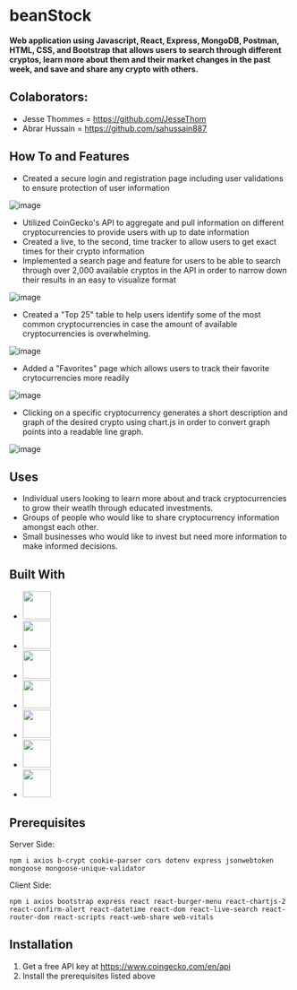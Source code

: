 # beanStock

**Web application using Javascript, React, Express, MongoDB, Postman, HTML, CSS, and Bootstrap that allows users to search through different cryptos, learn more about them and their market changes in the past week, and save and share any crypto with others.**


## Colaborators:
- Jesse Thommes = https://github.com/JesseThom
- Abrar Hussain = https://github.com/sahussain887


## How To and Features
- Created a secure login and registration page including user validations to ensure protection of user information

![image](https://user-images.githubusercontent.com/120056106/231308291-1aa962ca-8ebd-4ee0-b63c-1021d3ad227d.png)


- Utilized CoinGecko's API to aggregate and pull information on different cryptocurrencies to provide users with up to date information 
- Created a live, to the second, time tracker to allow users to get exact times for their crypto information
- Implemented a search page and feature for users to be able to search through over 2,000 available cryptos in the API in order to narrow down their results in an easy to visualize format

![image](https://user-images.githubusercontent.com/120056106/231309429-148e1219-c80a-4ab3-81fb-b4430101a3c4.png)


- Created a "Top 25" table to help users identify some of the most common cryptocurrencies in case the amount of available cryptocurrencies is overwhelming.

![image](https://user-images.githubusercontent.com/120056106/231309591-799cbd12-8471-47fa-bc72-031853f69193.png)


- Added a "Favorites" page which allows users to track their favorite crytocurrencies more readily

![image](https://user-images.githubusercontent.com/120056106/231309687-878eaa47-f417-465c-b659-ea6fd46bedcc.png)


- Clicking on a specific cryptocurrency generates a short description and graph of the desired crypto using chart.js in order to convert graph points into a readable line graph. 

![image](https://user-images.githubusercontent.com/120056106/231309649-a569b473-bffe-4bb2-bcb3-a008c21dcb36.png)



## Uses
- Individual users looking to learn more about and track cryptocurrencies to grow their weatlh through educated investments. 
- Groups of people who would like to share cryptocurrency information amongst each other. 
- Small businesses who would like to invest but need more information to make informed decisions. 


## Built With
- <img src="https://user-images.githubusercontent.com/120056106/231265779-cb4a0d52-0ee1-41af-abd4-61503bb95748.png" height="50">
- <img src="https://w7.pngwing.com/pngs/18/497/png-transparent-black-and-blue-atom-icon-screenshot-react-javascript-responsive-web-design-github-angularjs-github-logo-electric-blue-signage.png" height="50">
- <img src="https://cacm.acm.org/system/assets/0002/7119/042117_Theodo_MongoDB.large.jpg?1492791427&1492791427" height="50">
- <img src="https://rajputhimanshu.files.wordpress.com/2018/02/jinja.jpg" height="50">
- <img src="https://user-images.githubusercontent.com/120056106/231265596-4a32886f-ec30-406c-b709-17ba8d26dbeb.png" height="50">
- <img src="https://user-images.githubusercontent.com/120056106/231265636-fc6a8b40-28ad-4676-bc65-72d564dcc9cf.png" height="50">
- <img src="https://user-images.githubusercontent.com/120056106/231265823-92406174-252e-4430-924c-22f04b260834.png" height="50">


## Prerequisites

Server Side:
```
npm i axios b-crypt cookie-parser cors dotenv express jsonwebtoken mongoose mongoose-unique-validator
```

Client Side: 
```
npm i axios bootstrap express react react-burger-menu react-chartjs-2 react-confirm-alert react-datetime react-dom react-live-search react-router-dom react-scripts react-web-share web-vitals
```

## Installation 
1. Get a free API key at https://www.coingecko.com/en/api
2. Install the prerequisites listed above

